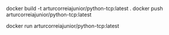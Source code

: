 docker build -t arturcorreiajunior/python-tcp:latest .
docker push arturcorreiajunior/python-tcp:latest 

docker run arturcorreiajunior/python-tcp:latest